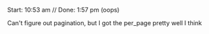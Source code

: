 Start: 10:53 am // Done: 1:57 pm (oops)

Can't figure out pagination, but I got the per_page pretty well I think